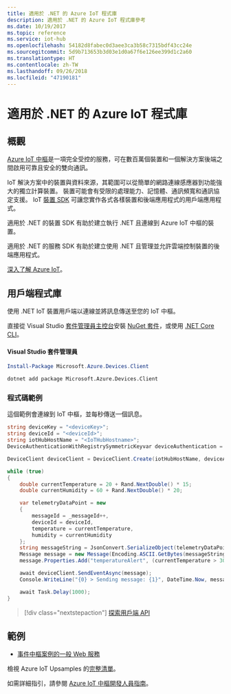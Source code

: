 ```yaml
---
title: 適用於 .NET 的 Azure IoT 程式庫
description: 適用於 .NET 的 Azure IoT 程式庫參考
ms.date: 10/19/2017
ms.topic: reference
ms.service: iot-hub
ms.openlocfilehash: 54182d8fabec0d3aee3ca3b58c7315bdf43cc24e
ms.sourcegitcommit: 5d9b713653b3d03e1d0a67f6e126ee399d1c2a60
ms.translationtype: HT
ms.contentlocale: zh-TW
ms.lasthandoff: 09/26/2018
ms.locfileid: "47190181"
---
```

# <a name="azure-iot-libraries-for-net"></a>適用於 .NET 的 Azure IoT 程式庫

## <a name="overview"></a>概觀

[Azure IoT 中樞](https://azure.microsoft.com/services/iot-hub/)是一項完全受控的服務，可在數百萬個裝置和一個解決方案後端之間啟用可靠且安全的雙向通訊。

IoT 解決方案中的裝置與資料來源，其範圍可以從簡單的網路連線感應器到功能強大的獨立計算裝置。 裝置可能會有受限的處理能力、記憶體、通訊頻寬和通訊協定支援。 IoT [裝置 SDK](https://docs.microsoft.com/azure/iot-hub/iot-hub-devguide-sdks) 可讓您實作各式各樣裝置和後端應用程式的用戶端應用程式。

適用於 .NET 的裝置 SDK 有助於建立執行 .NET 且連線到 Azure IoT 中樞的裝置。

適用於 .NET 的服務 SDK 有助於建立使用 .NET 且管理並允許雲端控制裝置的後端應用程式。

[深入了解 Azure IoT](https://docs.microsoft.com/azure/iot-hub/)。


## <a name="client-library"></a>用戶端程式庫

使用 .NET IoT 裝置用戶端以連線並將訊息傳送至您的 IoT 中樞。

直接從 Visual Studio [套件管理員主控台][PackageManager]安裝 [NuGet 套件]( https://www.nuget.org/packages/Microsoft.Azure.Devices.Client)，或使用 [.NET Core CLI][DotNetCLI]。

#### <a name="visual-studio-package-manager"></a>Visual Studio 套件管理員

```powershell
Install-Package Microsoft.Azure.Devices.Client
```

```bash
dotnet add package Microsoft.Azure.Devices.Client
```
### <a name="code-examples"></a>程式碼範例 

這個範例會連線到 IoT 中樞，並每秒傳送一個訊息。

```csharp
string deviceKey = "<deviceKey>";
string deviceId = "<deviceId>";
string iotHubHostName = "<IoTHubHostname>";
DeviceAuthenticationWithRegistrySymmetricKeyvar deviceAuthentication = new DeviceAuthenticationWithRegistrySymmetricKey(deviceId, deviceKey);

DeviceClient deviceClient = DeviceClient.Create(iotHubHostName, deviceAuthentication, TransportType.Mqtt);

while (true)
{
    double currentTemperature = 20 + Rand.NextDouble() * 15;
    double currentHumidity = 60 + Rand.NextDouble() * 20;

    var telemetryDataPoint = new
    {
        messageId = _messageId++,
        deviceId = deviceId,
        temperature = currentTemperature,
        humidity = currentHumidity
    };
    string messageString = JsonConvert.SerializeObject(telemetryDataPoint);
    Message message = new Message(Encoding.ASCII.GetBytes(messageString));
    message.Properties.Add("temperatureAlert", (currentTemperature > 30) ? "true" : "false");

    await deviceClient.SendEventAsync(message);
    Console.WriteLine("{0} > Sending message: {1}", DateTime.Now, messageString);

    await Task.Delay(1000);
}
```


> [!div class="nextstepaction"]
> [探索用戶端 API](/dotnet/api/overview/azure/iot/client)

## <a name="samples"></a>範例

- [事件中樞案例的一般 Web 服務](https://azure.microsoft.com/resources/samples/event-hubs-dotnet-importfromweb/)

檢視 Azure IoT Upsamples 的[完整清單](https://azure.microsoft.com/resources/samples/?platform=dotnet&service=iot-hub)。

如需詳細指引，請參閱 [Azure IoT 中樞開發人員指南](https://docs.microsoft.com/azure/iot-hub/iot-hub-devguide)。

[PackageManager]: https://docs.microsoft.com/nuget/tools/package-manager-console
[DotNetCLI]: https://docs.microsoft.com/dotnet/core/tools/dotnet-add-package
